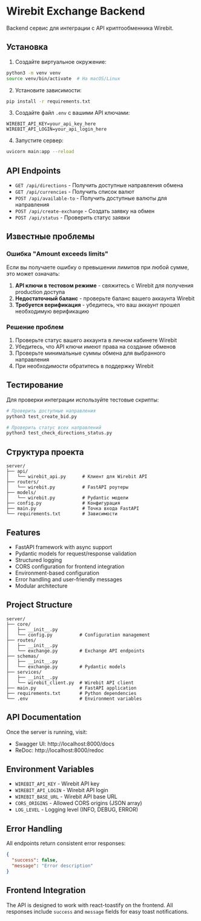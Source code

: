 # Wirebit Exchange Backend

Backend сервис для интеграции с API криптообменника Wirebit.

## Установка

1. Создайте виртуальное окружение:

```bash
python3 -m venv venv
source venv/bin/activate  # На macOS/Linux
```

2. Установите зависимости:

```bash
pip install -r requirements.txt
```

3. Создайте файл `.env` с вашими API ключами:

```env
WIREBIT_API_KEY=your_api_key_here
WIREBIT_API_LOGIN=your_api_login_here
```

4. Запустите сервер:

```bash
uvicorn main:app --reload
```

## API Endpoints

- `GET /api/directions` - Получить доступные направления обмена
- `GET /api/currencies` - Получить список валют
- `POST /api/available-to` - Получить доступные валюты для направления
- `POST /api/create-exchange` - Создать заявку на обмен
- `POST /api/status` - Проверить статус заявки

## Известные проблемы

### Ошибка "Amount exceeds limits"

Если вы получаете ошибку о превышении лимитов при любой сумме, это может означать:

1. **API ключи в тестовом режиме** - свяжитесь с Wirebit для получения production доступа
2. **Недостаточный баланс** - проверьте баланс вашего аккаунта Wirebit
3. **Требуется верификация** - убедитесь, что ваш аккаунт прошел необходимую верификацию

### Решение проблем

1. Проверьте статус вашего аккаунта в личном кабинете Wirebit
2. Убедитесь, что API ключи имеют права на создание обменов
3. Проверьте минимальные суммы обмена для выбранного направления
4. При необходимости обратитесь в поддержку Wirebit

## Тестирование

Для проверки интеграции используйте тестовые скрипты:

```bash
# Проверить доступные направления
python3 test_create_bid.py

# Проверить статус всех направлений
python3 test_check_directions_status.py
```

## Структура проекта

```
server/
├── api/
│   └── wirebit_api.py      # Клиент для Wirebit API
├── routers/
│   └── wirebit.py          # FastAPI роутеры
├── models/
│   └── wirebit.py          # Pydantic модели
├── config.py               # Конфигурация
├── main.py                 # Точка входа FastAPI
└── requirements.txt        # Зависимости
```

## Features

- FastAPI framework with async support
- Pydantic models for request/response validation
- Structured logging
- CORS configuration for frontend integration
- Environment-based configuration
- Error handling and user-friendly messages
- Modular architecture

## Project Structure

```
server/
├── core/
│   ├── __init__.py
│   └── config.py          # Configuration management
├── routes/
│   ├── __init__.py
│   └── exchange.py        # Exchange API endpoints
├── schemas/
│   ├── __init__.py
│   └── exchange.py        # Pydantic models
├── services/
│   ├── __init__.py
│   └── wirebit_client.py  # Wirebit API client
├── main.py                # FastAPI application
├── requirements.txt       # Python dependencies
└── .env                   # Environment variables
```

## API Documentation

Once the server is running, visit:

- Swagger UI: http://localhost:8000/docs
- ReDoc: http://localhost:8000/redoc

## Environment Variables

- `WIREBIT_API_KEY` - Wirebit API key
- `WIREBIT_API_LOGIN` - Wirebit API login
- `WIREBIT_BASE_URL` - Wirebit API base URL
- `CORS_ORIGINS` - Allowed CORS origins (JSON array)
- `LOG_LEVEL` - Logging level (INFO, DEBUG, ERROR)

## Error Handling

All endpoints return consistent error responses:

```json
{
  "success": false,
  "message": "Error description"
}
```

## Frontend Integration

The API is designed to work with react-toastify on the frontend. All responses include `success` and `message` fields for easy toast notifications.
